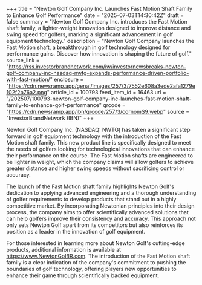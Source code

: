 +++
title = "Newton Golf Company Inc. Launches Fast Motion Shaft Family to Enhance Golf Performance"
date = "2025-07-03T14:30:42Z"
draft = false
summary = "Newton Golf Company Inc. introduces the Fast Motion shaft family, a lighter-weight innovation designed to improve distance and swing speed for golfers, marking a significant advancement in golf equipment technology."
description = "Newton Golf Company launches the Fast Motion shaft, a breakthrough in golf technology designed for performance gains. Discover how innovation is shaping the future of golf."
source_link = "https://rss.investorbrandnetwork.com/iw/investornewsbreaks-newton-golf-company-inc-nasdaq-nwtg-expands-performance-driven-portfolio-with-fast-motion/"
enclosure = "https://cdn.newsramp.app/genai/images/257/3/7552e608a3ede2afa1279e102f2b76a2.png"
article_id = 100793
feed_item_id = 16463
url = "/202507/100793-newton-golf-company-inc-launches-fast-motion-shaft-family-to-enhance-golf-performance"
qrcode = "https://cdn.newsramp.app/ibn/qrcode/257/3/cornomS9.webp"
source = "InvestorBrandNetwork (IBN)"
+++

<p>Newton Golf Company Inc. (NASDAQ: NWTG) has taken a significant step forward in golf equipment technology with the introduction of the Fast Motion shaft family. This new product line is specifically designed to meet the needs of golfers looking for technological innovations that can enhance their performance on the course. The Fast Motion shafts are engineered to be lighter in weight, which the company claims will allow golfers to achieve greater distance and higher swing speeds without sacrificing control or accuracy.</p><p>The launch of the Fast Motion shaft family highlights Newton Golf's dedication to applying advanced engineering and a thorough understanding of golfer requirements to develop products that stand out in a highly competitive market. By incorporating Newtonian principles into their design process, the company aims to offer scientifically advanced solutions that can help golfers improve their consistency and accuracy. This approach not only sets Newton Golf apart from its competitors but also reinforces its position as a leader in the innovation of golf equipment.</p><p>For those interested in learning more about Newton Golf's cutting-edge products, additional information is available at <a href='https://www.NewtonGolfIR.com' rel='nofollow' target='_blank'>https://www.NewtonGolfIR.com</a>. The introduction of the Fast Motion shaft family is a clear indication of the company's commitment to pushing the boundaries of golf technology, offering players new opportunities to enhance their game through scientifically backed equipment.</p>